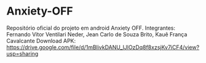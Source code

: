 # Anxiety-OFF
Repositório oficial do projeto em android Anxiety OFF.
Integrantes: Fernando Vítor Ventilari Neder, Jean Carlo de Souza Brito, Kauê França Cavalcante
Download APK: https://drive.google.com/file/d/1mBlivkDANU_lJlOzDq8f8xzsjKv7iCF4/view?usp=sharing